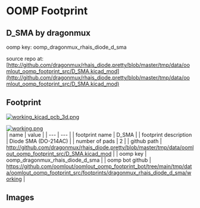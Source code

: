 # OOMP Footprint  
## D_SMA  by dragonmux  
  
oomp key: oomp_dragonmux_rhais_diode_d_sma  
  
source repo at: [http://github.com/dragonmux/rhais_diode.pretty/blob/master/tmp/data/oomlout_oomp_footprint_src/D_SMA.kicad_mod](http://github.com/dragonmux/rhais_diode.pretty/blob/master/tmp/data/oomlout_oomp_footprint_src/D_SMA.kicad_mod)  
## Footprint  
  
[![working_kicad_pcb_3d.png](working_kicad_pcb_3d_600.png)](working_kicad_pcb_3d.png)  
  
[![working.png](working_600.png)](working.png)  
| name | value | 
| --- | --- | 
| footprint name | D_SMA | 
| footprint description | Diode SMA (DO-214AC) | 
| number of pads | 2 | 
| github path | http://github.com/dragonmux/rhais_diode.pretty/blob/master/tmp/data/oomlout_oomp_footprint_src/D_SMA.kicad_mod | 
| oomp key | oomp_dragonmux_rhais_diode_d_sma | 
| oomp bot github | https://github.com/oomlout/oomlout_oomp_footprint_bot/tree/main/tmp/data/oomlout_oomp_footprint_src/footprints/dragonmux_rhais_diode_d_sma/working | 
## Images  
